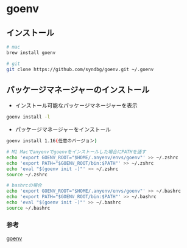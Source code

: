 # goenv

## インストール

```sh
# mac
brew install goenv

# git
git clone https://github.com/syndbg/goenv.git ~/.goenv
```

## パッケージマネージャーのインストール

- インストール可能なパッケージマネージャーを表示

```sh
goenv install -l
```

- パッケージマネージャーをインストール

```sh
goenv install 1.16(任意のバージョン)

# M1 Macでanyenvでgoenvをインストールした場合にPATHを通す
echo 'export GOENV_ROOT="$HOME/.anyenv/envs/goenv"' >> ~/.zshrc
echo 'export PATH="$GOENV_ROOT/bin:$PATH"' >> ~/.zshrc
echo 'eval "$(goenv init -)"' >> ~/.zshrc
source ~/.zshrc

# bashrcの場合
echo 'export GOENV_ROOT="$HOME/.anyenv/envs/goenv"' >> ~/.bashrc
echo 'export PATH="$GOENV_ROOT/bin:$PATH"' >> ~/.bashrc
echo 'eval "$(goenv init -)"' >> ~/.bashrc
source ~/.bashrc
```

### 参考

[goenv](https://tech.librastudio.co.jp/entry/2021/07/23/153304)
